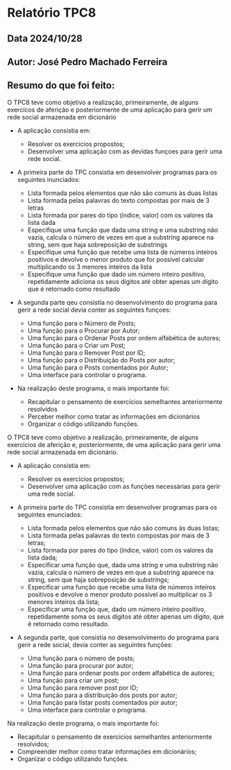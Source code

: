 # Relatório TPC8

## Data 2024/10/28

## Autor: José Pedro Machado Ferreira 

## Resumo do que foi feito:
O TPC8 teve como objetivo a realização, primeiramente, de alguns exercícos de aferição e posteriormente de uma aplicação para gerir um rede social armazenada em dicionário 

- A aplicação consistia em:
    - Resolver os exercícios propostos;
    - Desenvolver uma aplicação com as devidas funçoes para gerir uma rede social.

- A primeira parte do TPC consistia em desenvolver programas para os seguintes inunciados:
    - Lista formada pelos elementos que não são comuns às duas listas
    - Lista formada pelas palavras do texto compostas por mais de 3 letras
    - Lista formada por pares do tipo (índice, valor) com os valores da lista dada
    - Especifique uma função que dada uma string e uma substring não vazia, calcula  o número de vezes em que a substring aparece na string, sem que haja sobreposição de substrings
    - Especifique uma função que recebe uma lista de números inteiros positivos e devolve o menor produto que for possível calcular multiplicando os 3 menores inteiros da lista
    - Especifique uma função que dado um número inteiro positivo, repetidamente adiciona os seus dígitos até obter apenas um dígito que é retornado como resultado

- A segunda parte qeu consistia no desenvolvimento do programa para gerir a rede social devia conter as seguintes funçoes: 
    - Uma função para o Número de Posts;
    - Uma função para o Procurar por Autor;
    - Uma função para o Ordenar Posts por ordem alfabética de autores;
    - Uma função para o Criar um Post;
    - Uma função para o Remover Post por ID;
    - Uma função para o Distribuição do Posts por autor;
    - Uma função para o Posts comentados por Autor;
    - Uma interface para controlar o programa.

- Na realização deste programa, o mais importante foi:
    - Recapitular o pensamento de exercícios semelhantes anteriormente resolvidos 
    - Perceber melhor como tratar as informações em dicionários 
    - Organizar o código utilizando funções.


O TPC8 teve como objetivo a realização, primeiramente, de alguns exercícios de aferição e, posteriormente, de uma aplicação para gerir uma rede social armazenada em dicionário.

- A aplicação consistia em:
    - Resolver os exercícios propostos;
    - Desenvolver uma aplicação com as funções necessárias para gerir uma rede social.

- A primeira parte do TPC consistia em desenvolver programas para os seguintes enunciados:
    - Lista formada pelos elementos que não são comuns às duas listas;
    - Lista formada pelas palavras do texto compostas por mais de 3 letras;
    - Lista formada por pares do tipo (índice, valor) com os valores da lista dada;
    - Especificar uma função que, dada uma string e uma substring não vazia, calcula o número de vezes em que a substring aparece na string, sem que haja sobreposição de substrings;
    - Especificar uma função que recebe uma lista de números inteiros positivos e devolve o menor produto possível ao multiplicar os 3 menores inteiros da lista;
    - Especificar uma função que, dado um número inteiro positivo, repetidamente soma os seus dígitos até obter apenas um dígito, que é retornado como resultado.

- A segunda parte, que consistia no desenvolvimento do programa para gerir a rede social, devia conter as seguintes funções:
    - Uma função para o número de posts;
    - Uma função para procurar por autor;
    - Uma função para ordenar posts por ordem alfabética de autores;
    - Uma função para criar um post;
    - Uma função para remover post por ID;
    - Uma função para a distribuição dos posts por autor;
    - Uma função para listar posts comentados por autor;
    - Uma interface para controlar o programa.

Na realização deste programa, o mais importante foi:
- Recapitular o pensamento de exercícios semelhantes anteriormente resolvidos;
- Compreender melhor como tratar informações em dicionários;
- Organizar o código utilizando funções.